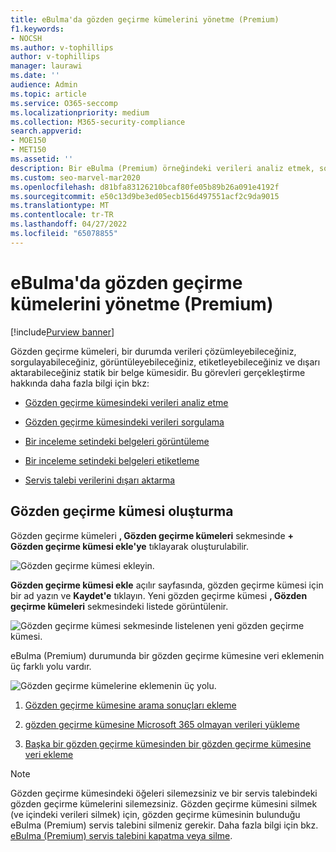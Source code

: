```yaml
---
title: eBulma'da gözden geçirme kümelerini yönetme (Premium)
f1.keywords:
- NOCSH
ms.author: v-tophillips
author: v-tophillips
manager: laurawi
ms.date: ''
audience: Admin
ms.topic: article
ms.service: O365-seccomp
ms.localizationpriority: medium
ms.collection: M365-security-compliance
search.appverid:
- MOE150
- MET150
ms.assetid: ''
description: Bir eBulma (Premium) örneğindeki verileri analiz etmek, sorgulamak, görüntülemek, etiketlemek ve dışarı aktarmak için gözden geçirme kümelerini yönetmeyi öğrenin.
ms.custom: seo-marvel-mar2020
ms.openlocfilehash: d81bfa83126210bcaf80fe05b89b26a091e4192f
ms.sourcegitcommit: e50c13d9be3ed05ecb156d497551acf2c9da9015
ms.translationtype: MT
ms.contentlocale: tr-TR
ms.lasthandoff: 04/27/2022
ms.locfileid: "65078855"
---
```

# <a name="manage-review-sets-in-ediscovery-premium"></a>eBulma'da gözden geçirme kümelerini yönetme (Premium)

[!include[Purview banner](../includes/purview-rebrand-banner.md)]

Gözden geçirme kümeleri, bir durumda verileri çözümleyebileceğiniz, sorgulayabileceğiniz, görüntüleyebileceğiniz, etiketleyebileceğiniz ve dışarı aktarabileceğiniz statik bir belge kümesidir. Bu görevleri gerçekleştirme hakkında daha fazla bilgi için bkz:

- [Gözden geçirme kümesindeki verileri analiz etme](analyzing-data-in-review-set.md)

- [Gözden geçirme kümesindeki verileri sorgulama](review-set-search.md)

- [Bir inceleme setindeki belgeleri görüntüleme](view-documents-in-review-set.md)

- [Bir inceleme setindeki belgeleri etiketleme](tagging-documents.md)

- [Servis talebi verilerini dışarı aktarma](exporting-data-ediscover20.md)

## <a name="create-a-review-set"></a>Gözden geçirme kümesi oluşturma

Gözden geçirme kümeleri **, Gözden geçirme kümeleri** sekmesinde **+ Gözden geçirme kümesi ekle'ye** tıklayarak oluşturulabilir.

![Gözden geçirme kümesi ekleyin.](../media/f45c51d9-585d-47d1-b7fb-0288715e0b6a.png)

**Gözden geçirme kümesi ekle** açılır sayfasında, gözden geçirme kümesi için bir ad yazın ve **Kaydet'e** tıklayın. Yeni gözden geçirme kümesi **, Gözden geçirme kümeleri** sekmesindeki listede görüntülenir.

![Gözden geçirme kümesi sekmesinde listelenen yeni gözden geçirme kümesi.](../media/AeDnewreviewset.png)

eBulma (Premium) durumunda bir gözden geçirme kümesine veri eklemenin üç farklı yolu vardır.

![Gözden geçirme kümelerine eklemenin üç yolu.](../media/1f1f4efd-c03b-4255-bc3d-df358e56549c.png)

1. [Gözden geçirme kümesine arama sonuçları ekleme](add-data-to-review-set.md)

2. [gözden geçirme kümesine Microsoft 365 olmayan verileri yükleme](load-non-Office-365-data-into-a-review-set.md)

3. [Başka bir gözden geçirme kümesinden bir gözden geçirme kümesine veri ekleme](add-data-to-review-set-from-another-review-set.md)

> [!NOTE]
> Gözden geçirme kümesindeki öğeleri silemezsiniz ve bir servis talebindeki gözden geçirme kümelerini silemezsiniz. Gözden geçirme kümesini silmek (ve içindeki verileri silmek) için, gözden geçirme kümesinin bulunduğu eBulma (Premium) servis talebini silmeniz gerekir. Daha fazla bilgi için bkz. [eBulma (Premium) servis talebini kapatma veya silme](close-or-delete-case.md).
